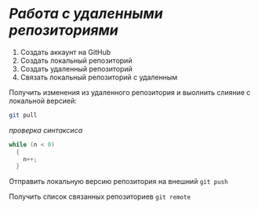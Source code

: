 # **_Работа с удаленными репозиториями_**

1. Создать аккаунт на GitHub
2. Создать локальный репозиторий
3. Создать удаленный репозиторий
4. Связать локальный репозиторий с удаленным

Получить изменения из удаленного репозитория и выолнить слияние с локальной версией:
```bash
git pull
```
*проверка синтаксиса*
```C#
while (n < 0)
  {
    n++;
  }
```

Отправить локальную версию репозитория на внешний `git push`

Получить список связанных репозиториев `git remote`

